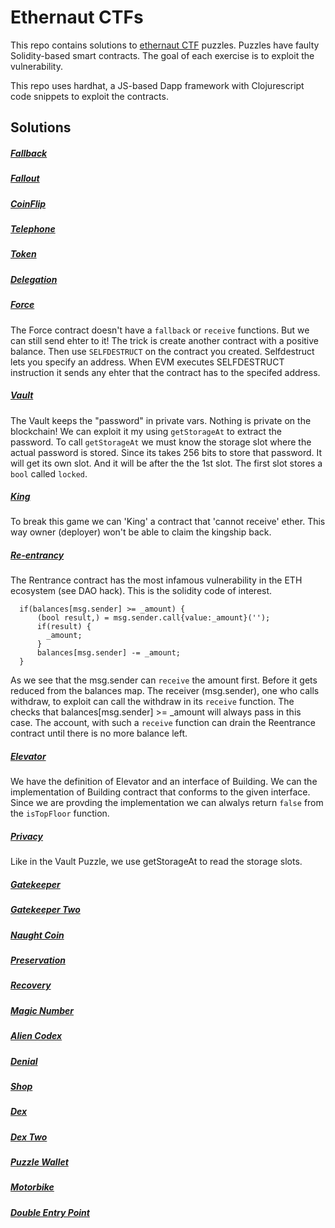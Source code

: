 # Ethernaut CTFs

This repo contains solutions to [ethernaut CTF](https://ethernaut.openzeppelin.com/) puzzles. Puzzles have faulty Solidity-based smart contracts. The goal of each exercise is to exploit the vulnerability.

This repo uses hardhat, a JS-based Dapp framework with Clojurescript code snippets to exploit the contracts.

## Solutions

##### [Fallback](https://github.com/avichalp/ethernaut-ctf/blob/master/src/main/ctf/ethernaut/fallback.cljs)


##### [Fallout](https://github.com/avichalp/ethernaut-ctf/blob/master/src/main/ctf/ethernaut/fallout.cljs)


##### [CoinFlip](https://github.com/avichalp/ethernaut-ctf/blob/master/src/main/ctf/ethernaut/coinflip.cljs)


##### [Telephone](https://github.com/avichalp/ethernaut-ctf/blob/master/src/main/ctf/ethernaut/telephone.cljs)


##### [Token](https://github.com/avichalp/ethernaut-ctf/blob/master/src/main/ctf/ethernaut/token.cljs)


##### [Delegation](https://github.com/avichalp/ethernaut-ctf/blob/master/src/main/ctf/ethernaut/delegate.cljs)


##### [Force](https://github.com/avichalp/ethernaut-ctf/blob/master/src/main/ctf/ethernaut/force.cljs)

The Force contract doesn't have a `fallback` or `receive` functions. But we can still send ehter to it! The trick is create another contract with a positive balance. Then use `SELFDESTRUCT` on the contract you created. Selfdestruct lets you specify an address. When EVM executes SELFDESTRUCT instruction it sends any ehter that the contract has to the specifed address.


##### [Vault](https://github.com/avichalp/ethernaut-ctf/blob/master/src/main/ctf/ethernaut/vault.cljs)

The Vault keeps the \"password\" in private vars. Nothing is private on the blockchain! We can exploit it my using `getStorageAt` to extract the password. To call `getStorageAt` we must know the storage slot where the actual password is stored. Since its takes 256 bits to store that password. It will get its own slot. And it will be after the the 1st slot. The first slot stores a `bool` called `locked`.


##### [King](https://github.com/avichalp/ethernaut-ctf/blob/master/src/main/ctf/ethernaut/king.cljs)
To break this game we can 'King' a contract that 'cannot receive' ether. This way owner (deployer) won't be able to claim the kingship back.


##### [Re-entrancy](https://github.com/avichalp/ethernaut-ctf/blob/master/src/main/ctf/ethernaut/reentrance.cljs)

The Rentrance contract has the most infamous vulnerability in the ETH ecosystem (see DAO hack). This is the solidity code of interest.
```solidity
  if(balances[msg.sender] >= _amount) {
      (bool result,) = msg.sender.call{value:_amount}('');
      if(result) {
        _amount;
      }
      balances[msg.sender] -= _amount;
  }
  ```
  As we see that the msg.sender can `receive` the amount first. Before it gets reduced from the balances map.
  The receiver (msg.sender), one who calls withdraw, to exploit can call the withdraw in its `receive` function.
  The checks that balances[msg.sender] >= _amount will always pass in this case. The account, with such a
  `receive` function can drain the Reentrance contract until there is no more balance left.


##### [Elevator](https://github.com/avichalp/ethernaut-ctf/blob/master/src/main/ctf/ethernaut/elevator.cljs)

We have the definition of Elevator and an interface of Building. We can the implementation of Building contract that conforms to the given interface. Since we are provding the implementation we can alwalys return `false` from the `isTopFloor` function.

##### [Privacy](https://github.com/avichalp/ethernaut-ctf/blob/master/src/main/ctf/ethernaut/privacy.cljs)

Like in the Vault Puzzle, we use getStorageAt to read the storage slots.


##### [Gatekeeper](https://github.com/avichalp/ethernaut-ctf/blob/master/src/main/ctf/ethernaut/gatekeeper_one.cljs)


##### [Gatekeeper Two](https://github.com/avichalp/ethernaut-ctf/blob/master/src/main/ctf/ethernaut/gatekeeper_two.cljs)


##### [Naught Coin](https://github.com/avichalp/ethernaut-ctf/blob/master/src/main/ctf/ethernaut/naugh_coin.cljs)


##### [Preservation](https://github.com/avichalp/ethernaut-ctf/blob/master/src/main/ctf/ethernaut/preservation.cljs)


##### [Recovery](https://github.com/avichalp/ethernaut-ctf/blob/master/src/main/ctf/ethernaut/recovery.cljs)


##### [Magic Number](https://github.com/avichalp/ethernaut-ctf/blob/master/src/main/ctf/ethernaut/magic_number.cljs)


##### [Alien Codex](https://github.com/avichalp/ethernaut-ctf/blob/master/src/main/ctf/ethernaut/alien_codex.cljs)


##### [Denial](https://github.com/avichalp/ethernaut-ctf/blob/master/src/main/ctf/ethernaut/denial.cljs)


##### [Shop](https://github.com/avichalp/ethernaut-ctf/blob/master/src/main/ctf/ethernaut/shop.cljs)


##### [Dex](https://github.com/avichalp/ethernaut-ctf/blob/master/src/main/ctf/ethernaut/dex.cljs)


##### [Dex Two](https://github.com/avichalp/ethernaut-ctf/blob/master/src/main/ctf/ethernaut/dex_two.cljs)


##### [Puzzle Wallet](https://github.com/avichalp/ethernaut-ctf/blob/master/src/main/ctf/ethernaut/puzzle_wallet.cljs)


##### [Motorbike](https://github.com/avichalp/ethernaut-ctf-motorbike)


##### [Double Entry Point](https://github.com/avichalp/ethernaut-ctf/blob/master/src/main/ctf/ethernaut/det.cljs)
